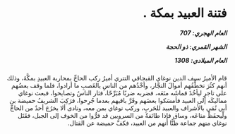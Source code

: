 <h1 dir="rtl">فتنة العبيد بمكة .</h1>

<h5 dir="rtl">العام الهجري:  707

الشهر القمري: ذو الحجة

العام الميلادي: 1308</h5>

<p dir="rtl">قام الأميرُ سيف الدين نوغاي القبجاقي التتري أميرُ ركب الحاجِّ بمحاربة العبيدِ بمكَّةَ، وذلك أنهم كثُرَ تخطُّفُهم أموالَ التجَّار، وأخْذُهم من الناسِ بالغَصبِ ما أرادوا، فلما وقف بعضُهم على تاجرٍ ليأخُذَ قماشَه منَعَه، فضربه ضربًا مُبَرِّحًا، فثار الناسُ وتصايحوا، فبعث نوغاي مماليكَه إلى العبيد فأمسَكوا بعضَهم وفَرَّ باقيهم بعدما جُرِحوا، فرَكِبَ الشريفُ حميضة بن أبي نُمَي بالأشراف والعبيد للحَربِ، وركب نوغاي بمن معه، ونادى ألا يخرُجَ أحدٌ من الحاجِّ ولْيحفَظْ متاعَه، وساق فإذا طائفةٌ من السرويين قد فرُّوا من الخوف إلى الجبل، فقَتَل نوغاي منهم جماعة ظنًّا أنهم من العبيد، فكفَّ حميضة عن القتال.</p></br>
